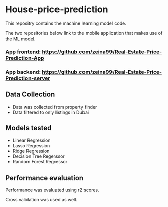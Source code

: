 # House-price-prediction

This repositry contains the machine learning model code.

The two repositories below link to the mobile application that makes use of the ML model.

### **App frontend**: https://github.com/zeina99/Real-Estate-Price-Prediction-App 

### **App backend**: https://github.com/zeina99/Real-Estate-Price-Prediction-server 



## Data Collection

-   Data was collected from property finder
-   Data filtered to only listings in Dubai

## Models tested

-   Linear Regression
-   Lasso Regression
-   Ridge Regression
-   Decision Tree Regerssor
-   Random Forest Regressor

## Performance evaluation

Performance was evaluated using r2 scores.

Cross validation was used as well.
